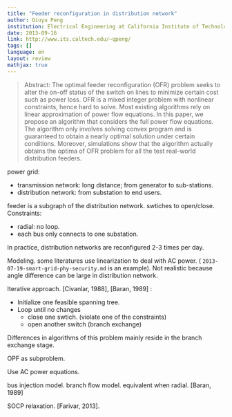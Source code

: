 ```yaml
---
title: "Feeder reconfiguration in distribution network"
author: Qiuyu Peng
institution: Electrical Engineering at California Institute of Technology
date: 2013-09-16
link: http://www.its.caltech.edu/~qpeng/
tags: []
language: en
layout: review
mathjax: true
---
```



> Abstract: The optimal feeder reconfiguration (OFR) problem seeks to alter the on-off status of the switch on lines to minimize certain cost such as power loss. OFR is a mixed integer problem with nonlinear constraints, hence hard to solve. Most existing algorithms rely on linear approximation of power flow equations. In this paper, we propose an algorithm that considers the full power flow equations. The algorithm only involves solving convex program and is guaranteed to obtain a nearly optimal solution under certain conditions. Moreover, simulations show that the algorithm actually obtains the optima of OFR problem for all the test real-world distribution feeders.

power grid:

   * transmission network: long distance; from generator to sub-stations.
   * distribution network: from substation to end users.

feeder is a subgraph of the distribution network.
swtiches to open/close.
Constraints:

   * radial: no loop.
   * each bus only connects to one substation.

In practice,
distribution networks are reconfigured 2-3 times per day.

Modeling.
some literatures use linearization to deal with AC power.
( `2013-07-19-smart-grid-phy-security.md` is an example).
Not realistic because angle difference can be large in distribution network.

Iterative approach.
[Civanlar, 1988],
[Baran, 1989] :

   * Initialize one feasible spanning tree.
   * Loop until no changes
      * close one swtich. (violate one of the constraints)
      * open another switch (branch exchange)

Differences in algorithms of this problem mainly reside in the branch exchange stage.

OPF as subproblem.

Use AC power equations.

bus injection model.
branch flow model.
equivalent when radial. [Baran, 1989]

SOCP relaxation.
[Farivar, 2013].
